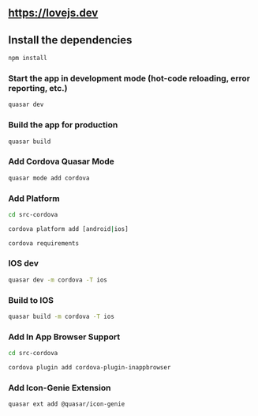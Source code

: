 ## https://lovejs.dev

## Install the dependencies
```bash
npm install
```

### Start the app in development mode (hot-code reloading, error reporting, etc.)
```bash
quasar dev
```

### Build the app for production
```bash
quasar build
```

### Add Cordova Quasar Mode
```bash
quasar mode add cordova
```

### Add Platform
```bash
cd src-cordova
```

```bash
cordova platform add [android|ios]
```

```bash
cordova requirements
```

### IOS dev
```bash
quasar dev -m cordova -T ios
```

### Build to IOS
```bash
quasar build -m cordova -T ios
```

### Add In App Browser Support
```bash
cd src-cordova
```

```bash
cordova plugin add cordova-plugin-inappbrowser
```

### Add Icon-Genie Extension
```bash
quasar ext add @quasar/icon-genie
```
